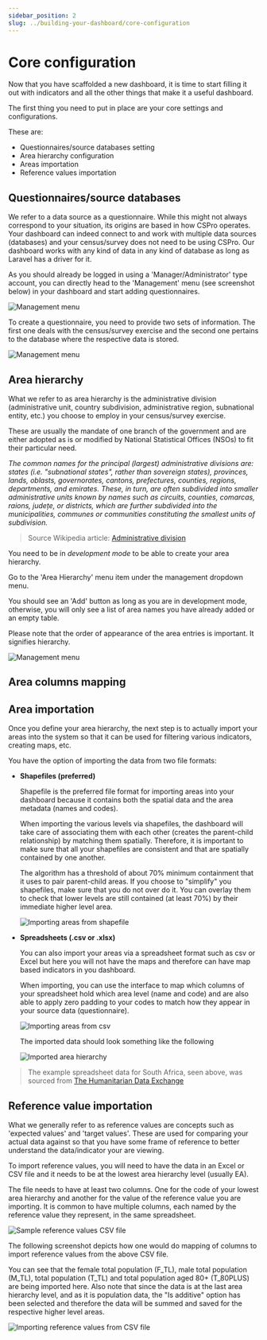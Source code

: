 ```yaml
---
sidebar_position: 2
slug: ../building-your-dashboard/core-configuration
---
```


# Core configuration

Now that you have scaffolded a new dashboard, it is time to start filling it out with indicators and all the other things that make it a useful dashboard.

The first thing you need to put in place are your core settings and configurations. 

These are:

- Questionnaires/source databases setting
- Area hierarchy configuration
- Areas importation
- Reference values importation

## Questionnaires/source databases

We refer to a data source as a questionnaire. While this might not always correspond to your situation, its origins are based in how CSPro operates. Your dashboard can indeed connect to and work with multiple data sources (databases) and your census/survey does not need to be using CSPro. Our dashboard works with any kind of data in any kind of database as long as Laravel has a driver for it.

As you should already be logged in using a 'Manager/Administrator' type account, you can directly head to the 'Management' menu (see screenshot below) in your dashboard and start adding questionnaires.

![Management menu](/img/developer/building-your-dashboard/management-menu.png)

To create a questionnaire, you need to provide two sets of information. The first one deals with the census/survey exercise and the second one pertains to the database where the respective data is stored.

![Management menu](/img/developer/building-your-dashboard/create-questionnaire.png)

## Area hierarchy

What we refer to as area hierarchy is the administrative division (administrative unit, country subdivision, administrative region, subnational entity, etc.) you choose to employ in your census/survey exercise.

These are usually the mandate of one branch of the government and are either adopted as is or modified by National Statistical Offices (NSOs) to fit their particular need.

*The common names for the principal (largest) administrative divisions are: states (i.e. "subnational states", rather than sovereign states), provinces, lands, oblasts, governorates, cantons, prefectures, counties, regions, departments, and emirates. These, in turn, are often subdivided into smaller administrative units known by names such as circuits, counties, comarcas, raions, județe, or districts, which are further subdivided into the municipalities, communes or communities constituting the smallest units of subdivision.* 

> Source Wikipedia article: [Administrative division](https://en.wikipedia.org/wiki/Administrative_division)

You need to be in *development mode* to be able to create your area hierarchy.

Go to the 'Area Hierarchy' menu item under the management dropdown menu.

You should see an 'Add' button as long as you are in development mode, otherwise, you will only see a list of area names you have already added or an empty table.

Please note that the order of appearance of the area entries is important. It signifies hierarchy.

![Management menu](/img/developer/building-your-dashboard/area-hierarchy.png)

## Area columns mapping



## Area importation

Once you define your area hierarchy, the next step is to actually import your areas into the system so that it can be used for filtering various indicators, creating maps, etc.

You have the option of importing the data from two file formats:

- **Shapefiles (preferred)**

    Shapefile is the preferred file format for importing areas into your dashboard because it contains both the spatial data and the area metadata (names and codes).

    When importing the various levels via shapefiles, the dashboard will take care of associating them with each other (creates the parent-child relationship) by matching them spatially. Therefore, it is important to make sure that all your shapefiles are consistent and that are spatially contained by one another. 
    
    The algorithm has a threshold of about 70% minimum containment that it uses to pair parent-child areas. If you choose to "simplify" you shapefiles, make sure that you do not over do it. You can overlay them to check that lower levels are still contained (at least 70%) by their immediate higher level area.

    ![Importing areas from shapefile](/img/developer/building-your-dashboard/importing-area-hierarchy-from-shapefile.png)

- **Spreadsheets (.csv or .xlsx)**

    You can also import your areas via a spreadsheet format such as csv or Excel but here you will not have the maps and therefore can have map based indicators in you dashboard.

    When importing, you can use the interface to map which columns of your spreadsheet hold which area level (name and code) and are also able to apply zero padding to your codes to match how they appear in your source data (questionnaire).

    ![Importing areas from csv](/img/developer/building-your-dashboard/importing-area-hierarchy-from-csv.png)

    The imported data should look something like the following

    ![Imported area hierarchy](/img/developer/building-your-dashboard/imported-area-hierarchy.png)

> The example spreadsheet data for South Africa, seen above, was sourced from [The Humanitarian Data Exchange](https://data.humdata.org/)



## Reference value importation

What we generally refer to as reference values are concepts such as 'expected values' and 'target values'. These are used for comparing your actual data against so that you have some frame of reference to better understand the data/indicator your are viewing.

To import reference values, you will need to have the data in an Excel or CSV file and it needs to be at the lowest area hierarchy level (usually EA).

The file needs to have at least two columns. One for the code of your lowest area hierarchy and another for the value of the reference value you are importing. It is common to have multiple columns, each named by the reference value they represent, in the same spreadsheet.

![Sample reference values CSV file](/img/developer/building-your-dashboard/reference-value-spreadsheet.png)

The following screenshot depicts how one would do mapping of columns to import reference values from the above CSV file.

You can see that the female total population (F_TL), male total population (M_TL), total population (T_TL) and total population aged 80+ (T_80PLUS) are being imported here. Also note that since the data is at the last area hierarchy level, and as it is population data, the "Is additive" option has been selected and therefore the data will be summed and saved for the respective higher level areas.

![Importing reference values from CSV file](/img/developer/building-your-dashboard/importing-reference-values.png)